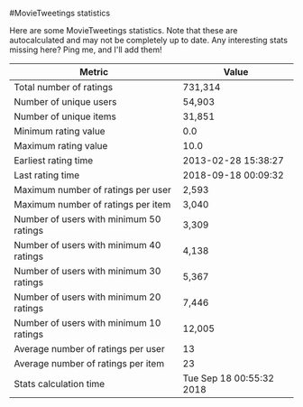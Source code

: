 #MovieTweetings statistics

Here are some MovieTweetings statistics. Note that these are autocalculated and may not be completely up to date. Any interesting stats missing here? Ping me, and I'll add them!

Metric | Value
--- | ---
Total number of ratings                 | 731,314
Number of unique users                  | 54,903
Number of unique items                  | 31,851
Minimum rating value                    | 0.0
Maximum rating value                    | 10.0
Earliest rating time                    | 2013-02-28 15:38:27
Last rating time                        | 2018-09-18 00:09:32
Maximum number of ratings per user      | 2,593
Maximum number of ratings per item      | 3,040
Number of users with minimum 50 ratings | 3,309
Number of users with minimum 40 ratings | 4,138
Number of users with minimum 30 ratings | 5,367
Number of users with minimum 20 ratings | 7,446
Number of users with minimum 10 ratings | 12,005
Average number of ratings per user      | 13
Average number of ratings per item      | 23
Stats calculation time                  | Tue Sep 18 00:55:32 2018


